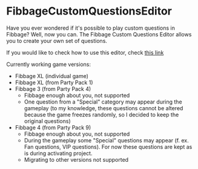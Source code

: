 # FibbageCustomQuestionsEditor
Have you ever wondered if it's possible to play custom questions in Fibbage? Well, now you can. The Fibbage Custom Questions Editor allows you to create your own set of questions.

If you would like to check how to use this editor, check [this link](https://youtu.be/TY3AOG5B-iw)

Currently working game versions:
- Fibbage XL (individual game)
- Fibbage XL (from Party Pack 1)
- Fibbage 3 (from Party Pack 4)
    - Fibbage enough about you, not supported
    - One question from a "Special" category may appear during the gameplay (to my knowledge, these questions cannot be altered because the game freezes randomly, so I decided to keep the original questions)
- Fibbage 4 (from Party Pack 9)
    - Fibbage enough about you, not supported
    - During the gameplay some "Special" questions may appear (f. ex. Fan questions, VIP questions). For now these questions are kept as is during activating project.
    - Migrating to other versions not supported
